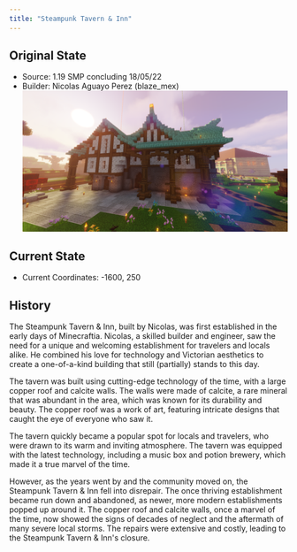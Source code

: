 ```yaml
---
title: "Steampunk Tavern & Inn"
---
```


## Original State
-  Source: 1.19 SMP concluding 18/05/22
-  Builder: Nicolas Aguayo Perez (blaze_mex)
![](nico_house_og.png)
## Current State
- Current Coordinates: -1600, 250

## History
The Steampunk Tavern & Inn, built by Nicolas, was first established in the early days of Minecraftia. Nicolas, a skilled builder and engineer, saw the need for a unique and welcoming establishment for travelers and locals alike. He combined his love for technology and Victorian aesthetics to create a one-of-a-kind building that still (partially) stands to this day.

The tavern was built using cutting-edge technology of the time, with a large copper roof and calcite walls. The walls were made of calcite, a rare mineral that was abundant in the area, which was known for its durability and beauty. The copper roof was a work of art, featuring intricate designs that caught the eye of everyone who saw it.

The tavern quickly became a popular spot for locals and travelers, who were drawn to its warm and inviting atmosphere. The tavern was equipped with the latest technology, including a music box and potion brewery, which made it a true marvel of the time.

However, as the years went by and the community moved on, the Steampunk Tavern & Inn fell into disrepair. The once thriving establishment became run down and abandoned, as newer, more modern establishments popped up around it. The copper roof and calcite walls, once a marvel of the time, now showed the signs of decades of neglect and the aftermath of many severe local storms. The repairs were extensive and costly, leading to the Steampunk Tavern & Inn's closure.